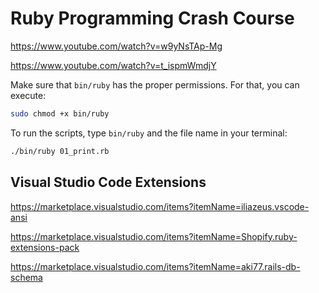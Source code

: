 # Ruby Programming Crash Course
https://www.youtube.com/watch?v=w9yNsTAp-Mg

https://www.youtube.com/watch?v=t_ispmWmdjY

Make sure that `bin/ruby` has the proper permissions. For that, you can execute:

```bash
sudo chmod +x bin/ruby
```

To run the scripts, type `bin/ruby` and the file name in your terminal:

```bash
./bin/ruby 01_print.rb
```

## Visual Studio Code Extensions

https://marketplace.visualstudio.com/items?itemName=iliazeus.vscode-ansi

https://marketplace.visualstudio.com/items?itemName=Shopify.ruby-extensions-pack

https://marketplace.visualstudio.com/items?itemName=aki77.rails-db-schema

